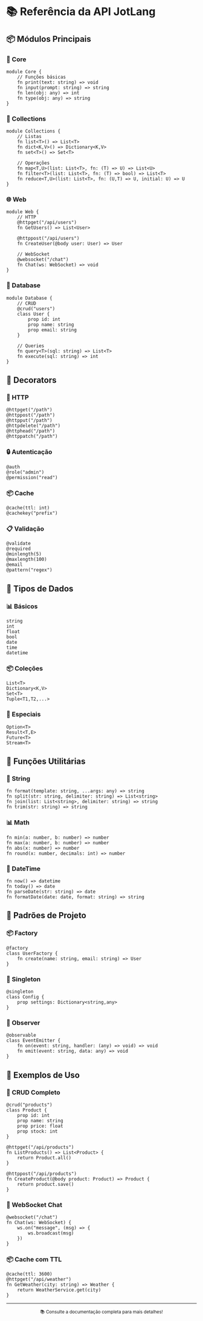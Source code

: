 # 📚 Referência da API JotLang

## 📦 Módulos Principais

### 🔧 Core
```jot
module Core {
    // Funções básicas
    fn print(text: string) => void
    fn input(prompt: string) => string
    fn len(obj: any) => int
    fn type(obj: any) => string
}
```

### 🔄 Collections
```jot
module Collections {
    // Listas
    fn list<T>() => List<T>
    fn dict<K,V>() => Dictionary<K,V>
    fn set<T>() => Set<T>
    
    // Operações
    fn map<T,U>(list: List<T>, fn: (T) => U) => List<U>
    fn filter<T>(list: List<T>, fn: (T) => bool) => List<T>
    fn reduce<T,U>(list: List<T>, fn: (U,T) => U, initial: U) => U
}
```

### 🌐 Web
```jot
module Web {
    // HTTP
    @httpget("/api/users")
    fn GetUsers() => List<User>
    
    @httppost("/api/users")
    fn CreateUser(@body user: User) => User
    
    // WebSocket
    @websocket("/chat")
    fn Chat(ws: WebSocket) => void
}
```

### 💾 Database
```jot
module Database {
    // CRUD
    @crud("users")
    class User {
        prop id: int
        prop name: string
        prop email: string
    }
    
    // Queries
    fn query<T>(sql: string) => List<T>
    fn execute(sql: string) => int
}
```

## 🎯 Decorators

### 📝 HTTP
```jot
@httpget("/path")
@httppost("/path")
@httpput("/path")
@httpdelete("/path")
@httphead("/path")
@httppatch("/path")
```

### 🔒 Autenticação
```jot
@auth
@role("admin")
@permission("read")
```

### 📦 Cache
```jot
@cache(ttl: int)
@cachekey("prefix")
```

### 📋 Validação
```jot
@validate
@required
@minlength(5)
@maxlength(100)
@email
@pattern("regex")
```

## 🔄 Tipos de Dados

### 📊 Básicos
```jot
string
int
float
bool
date
time
datetime
```

### 📦 Coleções
```jot
List<T>
Dictionary<K,V>
Set<T>
Tuple<T1,T2,...>
```

### 🎯 Especiais
```jot
Option<T>
Result<T,E>
Future<T>
Stream<T>
```

## 🔧 Funções Utilitárias

### 📝 String
```jot
fn format(template: string, ...args: any) => string
fn split(str: string, delimiter: string) => List<string>
fn join(list: List<string>, delimiter: string) => string
fn trim(str: string) => string
```

### 📊 Math
```jot
fn min(a: number, b: number) => number
fn max(a: number, b: number) => number
fn abs(x: number) => number
fn round(x: number, decimals: int) => number
```

### 📅 DateTime
```jot
fn now() => datetime
fn today() => date
fn parseDate(str: string) => date
fn formatDate(date: date, format: string) => string
```

## 🔄 Padrões de Projeto

### 📦 Factory
```jot
@factory
class UserFactory {
    fn create(name: string, email: string) => User
}
```

### 🔄 Singleton
```jot
@singleton
class Config {
    prop settings: Dictionary<string,any>
}
```

### 📝 Observer
```jot
@observable
class EventEmitter {
    fn on(event: string, handler: (any) => void) => void
    fn emit(event: string, data: any) => void
}
```

## 🎯 Exemplos de Uso

### 📝 CRUD Completo
```jot
@crud("products")
class Product {
    prop id: int
    prop name: string
    prop price: float
    prop stock: int
}

@httpget("/api/products")
fn ListProducts() => List<Product> {
    return Product.all()
}

@httppost("/api/products")
fn CreateProduct(@body product: Product) => Product {
    return product.save()
}
```

### 🔄 WebSocket Chat
```jot
@websocket("/chat")
fn Chat(ws: WebSocket) {
    ws.on("message", (msg) => {
        ws.broadcast(msg)
    })
}
```

### 📦 Cache com TTL
```jot
@cache(ttl: 3600)
@httpget("/api/weather")
fn GetWeather(city: string) => Weather {
    return WeatherService.get(city)
}
```

---

<div align="center">
  <sub>📚 Consulte a documentação completa para mais detalhes!</sub>
</div> 